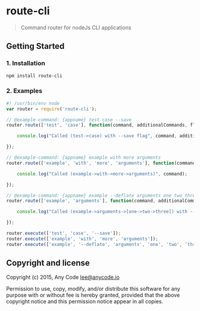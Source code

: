 # route-cli

> Command router for nodeJs CLI applications 

## Getting Started

### 1. Installation

``` bash
npm install route-cli
```

### 2. Examples

``` javascript
#! /usr/bin/env node
var router = require('route-cli');

// @example-command: {appname} test case --save
router.route(['test', 'case'], function(command, additionalCommands, flags) {

    console.log("Called (test->case) with --save flag", command, additionalCommands, flags);

});

// @example-command: {appname} example with more arguments
router.route(['example', 'with', 'more', 'arguments'], function(command) {

    console.log("Called (example->with->more->arguments)", command);

});

// @example-command: {appname} example --deflate arguments one two three
router.route(['example', 'arguments'], function(command, additionalCommands, flags) {

    console.log("Called (example->arguments->[one->two->three]) with --deflate flag", command, additionalCommands, flags);

});

router.execute(['test', 'case', '--save']);
router.execute(['example', 'with', 'more', 'arguments']);
router.execute(['example', '--deflate', 'arguments', 'one', 'two', 'three']);
```

## Copyright and license
Copyright (c) 2015, Any Code <lee@anycode.io>

Permission to use, copy, modify, and/or distribute this software for any
purpose with or without fee is hereby granted, provided that the above
copyright notice and this permission notice appear in all copies.
